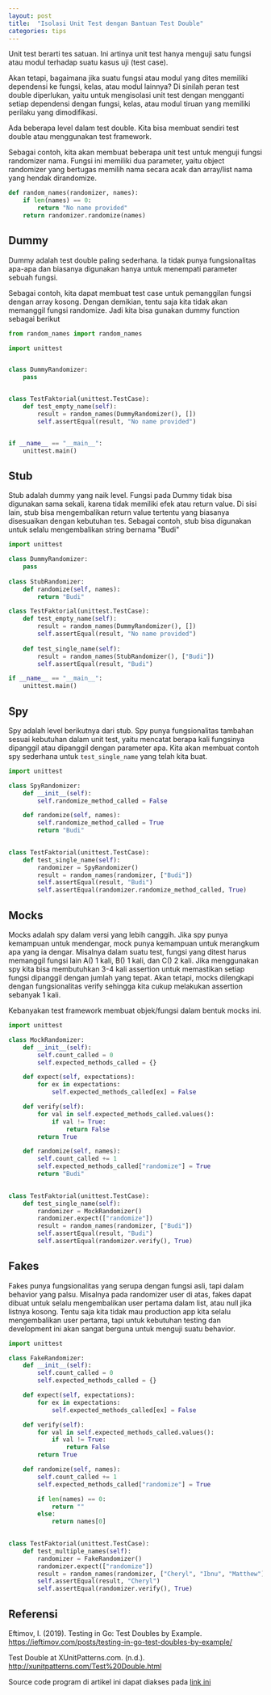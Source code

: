 ```yaml
---
layout: post
title:  "Isolasi Unit Test dengan Bantuan Test Double"
categories: tips
---
```


Unit test berarti tes satuan. Ini artinya unit test hanya menguji satu fungsi atau modul terhadap suatu kasus uji 
(test case).

Akan tetapi, bagaimana jika suatu fungsi atau modul yang dites memiliki dependensi ke fungsi, kelas, atau modul lainnya?
Di sinilah peran test double diperlukan, yaitu untuk mengisolasi unit test dengan mengganti setiap dependensi dengan
fungsi, kelas, atau modul tiruan yang memiliki perilaku yang dimodifikasi.

Ada beberapa level dalam test double. Kita bisa membuat sendiri test double atau menggunakan test framework.

Sebagai contoh, kita akan membuat beberapa unit test untuk menguji fungsi randomizer nama. Fungsi ini memiliki dua
parameter, yaitu object randomizer yang bertugas memilih nama secara acak dan array/list nama yang hendak dirandomize.

```python
def random_names(randomizer, names):
    if len(names) == 0:
        return "No name provided"
    return randomizer.randomize(names)
```

## Dummy

Dummy adalah test double paling sederhana. Ia tidak punya fungsionalitas apa-apa dan biasanya digunakan hanya untuk
menempati parameter sebuah fungsi.

Sebagai contoh, kita dapat membuat test case untuk pemanggilan fungsi dengan array kosong. Dengan demikian, tentu saja
kita tidak akan memanggil fungsi randomize. Jadi kita bisa gunakan dummy function sebagai berikut

```python
from random_names import random_names

import unittest


class DummyRandomizer:
    pass


class TestFaktorial(unittest.TestCase):
    def test_empty_name(self):
        result = random_names(DummyRandomizer(), [])
        self.assertEqual(result, "No name provided")


if __name__ == "__main__":
    unittest.main()
```

## Stub

Stub adalah dummy yang naik level. Fungsi pada Dummy tidak bisa digunakan sama sekali, karena tidak memiliki efek atau
return value. Di sisi lain, stub bisa mengembalikan return value tertentu yang biasanya disesuaikan dengan kebutuhan
tes. Sebagai contoh, stub bisa digunakan untuk selalu mengembalikan string bernama "Budi"

```python
import unittest

class DummyRandomizer:
    pass
    
class StubRandomizer:
    def randomize(self, names):
        return "Budi"

class TestFaktorial(unittest.TestCase):
    def test_empty_name(self):
        result = random_names(DummyRandomizer(), [])
        self.assertEqual(result, "No name provided")
        
    def test_single_name(self):
        result = random_names(StubRandomizer(), ["Budi"])
        self.assertEqual(result, "Budi")

if __name__ == "__main__":
    unittest.main()
```

## Spy

Spy adalah level berikutnya dari stub. Spy punya fungsionalitas tambahan sesuai kebutuhan dalam unit test, yaitu
mencatat berapa kali fungsinya dipanggil atau dipanggil dengan parameter apa. Kita akan membuat contoh spy sederhana
untuk `test_single_name` yang telah kita buat.

```python
import unittest

class SpyRandomizer:
    def __init__(self):
        self.randomize_method_called = False

    def randomize(self, names):
        self.randomize_method_called = True
        return "Budi"
    

class TestFaktorial(unittest.TestCase):
    def test_single_name(self):
        randomizer = SpyRandomizer()
        result = random_names(randomizer, ["Budi"])
        self.assertEqual(result, "Budi")
        self.assertEqual(randomizer.randomize_method_called, True)
```

## Mocks

Mocks adalah spy dalam versi yang lebih canggih. Jika spy punya kemampuan untuk mendengar, mock punya kemampuan untuk
merangkum apa yang ia dengar. Misalnya dalam suatu test, fungsi yang ditest harus memanggil fungsi lain A() 1 kali,
B() 1 kali, dan C() 2 kali. Jika menggunakan spy kita bisa membutuhkan 3-4 kali assertion untuk memastikan setiap fungsi 
dipanggil dengan jumlah yang tepat. Akan tetapi, mocks dilengkapi dengan fungsionalitas verify sehingga kita cukup 
melakukan assertion sebanyak 1 kali.

Kebanyakan test framework membuat objek/fungsi dalam bentuk mocks ini.

```python
import unittest

class MockRandomizer:
    def __init__(self):
        self.count_called = 0
        self.expected_methods_called = {}

    def expect(self, expectations):
        for ex in expectations:
            self.expected_methods_called[ex] = False

    def verify(self):
        for val in self.expected_methods_called.values():
            if val != True:
                return False
        return True

    def randomize(self, names):
        self.count_called += 1
        self.expected_methods_called["randomize"] = True
        return "Budi"
    

class TestFaktorial(unittest.TestCase):
    def test_single_name(self):
        randomizer = MockRandomizer()
        randomizer.expect(["randomize"])
        result = random_names(randomizer, ["Budi"])
        self.assertEqual(result, "Budi")
        self.assertEqual(randomizer.verify(), True)
```

## Fakes

Fakes punya fungsionalitas yang serupa dengan fungsi asli, tapi dalam behavior yang palsu. Misalnya pada randomizer user 
di atas, fakes dapat dibuat untuk selalu mengembalikan user pertama dalam list, atau null jika listnya kosong. Tentu
saja kita tidak mau production app kita selalu mengembalikan user pertama, tapi untuk kebutuhan testing dan development
ini akan sangat berguna untuk menguji suatu behavior.

```python
import unittest

class FakeRandomizer:
    def __init__(self):
        self.count_called = 0
        self.expected_methods_called = {}

    def expect(self, expectations):
        for ex in expectations:
            self.expected_methods_called[ex] = False

    def verify(self):
        for val in self.expected_methods_called.values():
            if val != True:
                return False
        return True

    def randomize(self, names):
        self.count_called += 1
        self.expected_methods_called["randomize"] = True

        if len(names) == 0:
            return ""
        else:
            return names[0]
    

class TestFaktorial(unittest.TestCase):
    def test_multiple_names(self):
        randomizer = FakeRandomizer()
        randomizer.expect(["randomize"])
        result = random_names(randomizer, ["Cheryl", "Ibnu", "Matthew"])
        self.assertEqual(result, "Cheryl")
        self.assertEqual(randomizer.verify(), True)
```

## Referensi

Eftimov, I. (2019). Testing in Go: Test Doubles by Example. https://ieftimov.com/posts/testing-in-go-test-doubles-by-example/ 

Test Double at XUnitPatterns.com. (n.d.). http://xunitpatterns.com/Test%20Double.html

Source code program di artikel ini dapat diakses pada [link ini](https://github.com/hamonangann/blog-hands-on/tree/praktik-test-double)